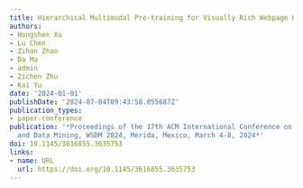 ```yaml
---
title: Hierarchical Multimodal Pre-training for Visually Rich Webpage Understanding
authors:
- Hongshen Xu
- Lu Chen
- Zihan Zhao
- Da Ma
- admin
- Zichen Zhu
- Kai Yu
date: '2024-01-01'
publishDate: '2024-07-04T09:43:58.055687Z'
publication_types:
- paper-conference
publication: '*Proceedings of the 17th ACM International Conference on Web Search
  and Data Mining, WSDM 2024, Merida, Mexico, March 4-8, 2024*'
doi: 10.1145/3616855.3635753
links:
- name: URL
  url: https://doi.org/10.1145/3616855.3635753
---
```

